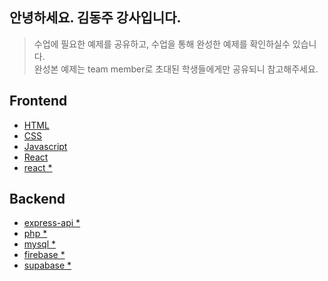 ## 안녕하세요. 김동주 강사입니다.

> 수업에 필요한 예제를 공유하고, 수업을 통해 완성한 예제를 확인하실수 있습니다.  
> 완성본 예제는 team member로 초대된 학생들에게만 공유되니 참고해주세요. 

## Frontend
- [HTML](https://github.com/ezwebpub/web-basic_HTML)
- [CSS](https://github.com/ezwebpub/web-basic_CSS)
- [Javascript](https://github.com/ezwebpub/web-basic_Javascript)
- [React](https://github.com/ezwebpub/web-basic_jQuery)
- [react *](https:#)

## Backend
- [express-api *](https:#)
- [php *](https:#)
- [mysql *](https:#)
- [firebase *](https:#)
- [supabase *](https:#)
